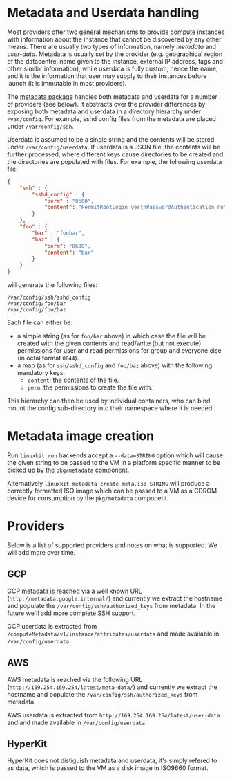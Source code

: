 # Metadata and Userdata handling

Most providers offer two general mechanisms to provide compute instances
with information about the instance that cannot be discovered by any other
means. There are usually two types of information, namely _metadata_ and
_user-data_.  Metadata is usually set by the provider (e.g. geographical
region of the datacentre, name given to the instance, external IP address,
tags and other similar information), while userdata is fully custom,
hence the name, and it is the information that user may supply to their
instances before launch (it is immutable in most providers).

The [metadata package](../pkg/metadata/) handles both metadata and
userdata for a number of providers (see below).  It abstracts over
the provider differences by exposing both metadata and userdata in
a directory hierarchy under `/var/config`.  For example, sshd config
files from the metadata are placed under `/var/config/ssh`.

Userdata is assumed to be a single string and the contents will be
stored under `/var/config/userdata`.  If userdata is a JSON file, the
contents will be further processed, where different keys cause
directories to be created and the directories are populated with files.
For example, the following userdata file:
```JSON
{
    "ssh" : {
        "sshd_config" : {
            "perm" : "0600",
            "content": "PermitRootLogin yes\nPasswordAuthentication no"
        }
    },
    "foo" : {
        "bar" : "foobar",
        "baz" : {
            "perm": "0600",
            "content": "bar"
        }
    }
}
```
will generate the following files:
```
/var/config/ssh/sshd_config
/var/config/foo/bar
/var/config/foo/baz
```

Each file can either be:

- a simple string (as for `foo/bar` above) in which case the file will
  be created with the given contents and read/write (but not execute)
  permissions for user and read permissions for group and everyone else (in octal format `0644`).
- a map (as for `ssh/sshd_config` and `foo/baz` above) with the
  following mandatory keys:
  - `content`: the contents of the file.
  - `perm`: the permissions to create the file with.

This hierarchy can then be used by individual containers, who can bind
mount the config sub-directory into their namespace where it is
needed.

# Metadata image creation

Run `linuxkit run` backends accept a `--data=STRING` option which will
cause the given string to be passed to the VM in a platform specific
manner to be picked up by the `pkg/metadata` component.

Alternatively `linuxkit metadata create meta.iso STRING` will produce
a correctly formatted ISO image which can be passed to a VM as a CDROM
device for consumption by the `pkg/metadata` component.

# Providers

Below is a list of supported providers and notes on what is supported. We will add more over time.


## GCP

GCP metadata is reached via a well known URL
(`http://metadata.google.internal/`) and currently
we extract the hostname and populate the
`/var/config/ssh/authorized_keys` from metadata. In the future we'll
add more complete SSH support.

GCP userdata is extracted from `/computeMetadata/v1/instance/attributes/userdata`
and made available in `/var/config/userdata`.

## AWS

AWS metadata is reached via the following URL
(`http://169.254.169.254/latest/meta-data/`) and currently we extract the
hostname and populate the `/var/config/ssh/authorized_keys` from metadata.

AWS userdata is extracted from `http://169.254.169.254/latest/user-data` and
and made available in `/var/config/userdata`.


## HyperKit

HyperKit does not distiguish metadata and userdata, it's simply
refered to as data, which is passed to the VM as a disk image
in ISO9660 format.

